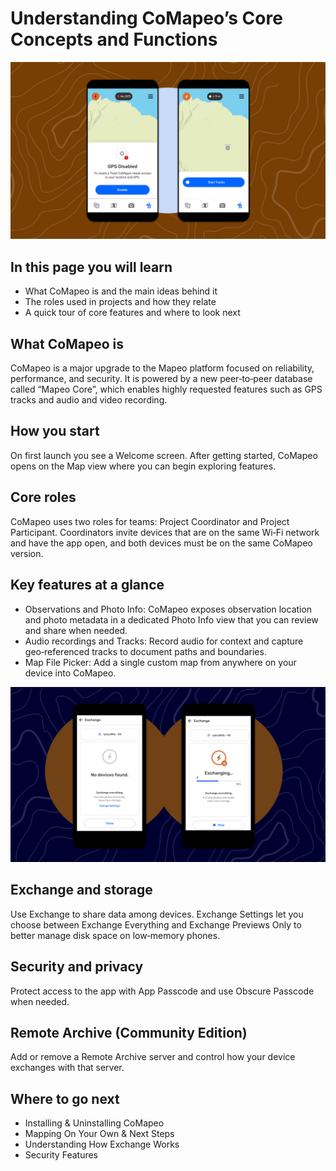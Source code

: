 # Understanding CoMapeo’s Core Concepts and Functions

![Map view after first use — internal guide graphic](../../../../context/sources/quickstart_guides/audio_tracks_map_file/images/faq_temps_3.jpg)

## In this page you will learn

- What CoMapeo is and the main ideas behind it
- The roles used in projects and how they relate
- A quick tour of core features and where to look next

## What CoMapeo is

CoMapeo is a major upgrade to the Mapeo platform focused on reliability, performance, and security. It is powered by a new peer‑to‑peer database called “Mapeo Core”, which enables highly requested features such as GPS tracks and audio and video recording.

## How you start

On first launch you see a Welcome screen. After getting started, CoMapeo opens on the Map view where you can begin exploring features.

## Core roles

CoMapeo uses two roles for teams: Project Coordinator and Project Participant. Coordinators invite devices that are on the same Wi‑Fi network and have the app open, and both devices must be on the same CoMapeo version.

## Key features at a glance

- Observations and Photo Info: CoMapeo exposes observation location and photo metadata in a dedicated Photo Info view that you can review and share when needed.
- Audio recordings and Tracks: Record audio for context and capture geo‑referenced tracks to document paths and boundaries.
- Map File Picker: Add a single custom map from anywhere on your device into CoMapeo.

![Exchange Settings entry point](../../../../context/sources/quickstart_guides/exchange_settings/images/screenshot_2025_07_24_at_11_08_47_am.png)

## Exchange and storage

Use Exchange to share data among devices. Exchange Settings let you choose between Exchange Everything and Exchange Previews Only to better manage disk space on low‑memory phones.

## Security and privacy

Protect access to the app with App Passcode and use Obscure Passcode when needed.

## Remote Archive (Community Edition)

Add or remove a Remote Archive server and control how your device exchanges with that server.

## Where to go next

- Installing & Uninstalling CoMapeo
- Mapping On Your Own & Next Steps
- Understanding How Exchange Works
- Security Features
